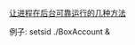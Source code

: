 [让进程在后台可靠运行的几种方法](http://www.ibm.com/developerworks/cn/linux/l-cn-nohup/)

例子:
setsid ./BoxAccount &